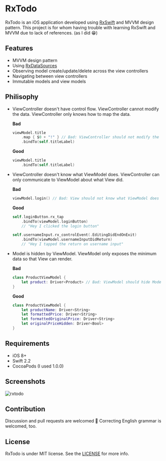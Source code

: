RxTodo
======

RxTodo is an iOS application developed using [RxSwift](https://github.com/ReactiveX/RxSwift) and MVVM design pattern. This project is for whom having trouble with learning RxSwift and MVVM due to lack of references. (as I did 😁)


Features
--------

* MVVM design pattern
* Using [RxDataSources](https://github.com/RxSwiftCommunity/RxDataSources)
* Observing model create/update/delete across the view controllers
* Navigating between view controllers
* Immutable models and view models


Philisophy
----------

* ViewController doesn't have control flow. ViewController cannot modify the data. ViewController only knows how to map the data.

    **Bad**

    ```swift
    viewModel.title
        .map { $0 + "!" } // Bad: ViewController should not modify the data
        .bindTo(self.titleLabel)
    ```

    **Good**

    ```swift
    viewModel.title
        .bindTo(self.titleLabel)
    ```

* ViewController doesn't know what ViewModel does. ViewController can only communicate to ViewModel about what View did.

    **Bad**

    ```swift
    viewModel.login() // Bad: View should not know what ViewModel does (login)
    ```

    **Good**

    ```swift
    self.loginButton.rx_tap
        .bindTo(viewModel.loginButton)
        // "Hey I clicked the login button"

    self.usernameInput.rx_controlEvent(.EditingDidEndOnExit)
        .bindTo(viewModel.usernameInputDidReturn)
        // "Hey I tapped the return on username input"
    ```

* Model is hidden by ViewModel. ViewModel only exposes the minimum data so that View can render.

    **Bad**

    ```swift
    class ProductViewModel {
        let product: Driver<Product> // Bad: ViewModel should hide Model
    }
    ```

    **Good**

    ```swift
    class ProductViewModel {
        let productName: Driver<String>
        let formattedPrice: Driver<String>
        let formattedOriginalPrice: Driver<String>
        let originalPriceHidden: Driver<Bool>
    }
    ```


Requirements
------------

* iOS 8+
* Swift 2.2
* CocoaPods (I used 1.0.0)


Screenshots
-----------

![rxtodo](https://cloud.githubusercontent.com/assets/931655/16531082/eae3ead2-4005-11e6-8537-a6856d704d74.png)


Contribution
------------

Discussion and pull requests are welcomed 💖 Correcting English grammar is welcomed, too.


License
-------

RxTodo is under MIT license. See the [LICENSE](LICENSE) for more info.

